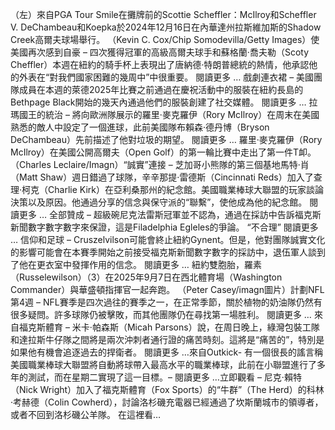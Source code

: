 （左）來自PGA Tour Smile在攤牌前的Scottie Scheffler：McIlroy和Scheffler V. DeChambeau和Koepka於2024年12月16日在內華達州拉斯維加斯的Shadow Creek高爾夫球場舉行。  （Kevin C. Cox/Chip Somodevilla/Getty Images）使美國再次感到自豪 – 四次獲得冠軍的高級高爾夫球手和蘇格蘭·喬夫勒（Scoty Cheffler）本週在紐約的騎手杯上表現出了唐納德·特朗普總統的熱情，他承認他的外表在“對我們國家困難的幾周中”中很重要。 閱讀更多 … 戲劇連衣裙 – 美國團隊成員在本週的萊德2025年比賽之前通過在慶祝活動中的服裝在紐約長島的Bethpage Black開始的幾天內通過他們的服裝創建了社交媒體。 閱讀更多 … 拉瑪國王的統治 – 將向歐洲隊展示的羅里·麥克羅伊（Rory McIlroy）在周末在美國熟悉的敵人中設定了一個進球，此前美國隊布賴森·德丹博（Bryson DeChambeau）先前描述了他對垃圾的期望。 閱讀更多 … 羅里·麥克羅伊（Rory McIlroy）在美國公開高爾夫（Open Golf）的第一輪比賽中走出了第一件T卹。 （Charles Leclaire/Imagn）“誠實”連接 – 芝加哥小熊隊的第三個基地馬特·肖（Matt Shaw）週日錯過了球隊，辛辛那提·雷德斯（Cincinnati Reds）加入了查理·柯克（Charlie Kirk）在亞利桑那州的紀念館。美國職業棒球大聯盟的玩家談論決策以及原因。他通過分享的信念與保守派的“聯繫”，使他成為他的紀念館。 閱讀更多 … 全部贊成 – 超級碗尼克法雷斯冠軍並不認為，通過在採訪中告訴福克斯新聞數字數字數字來保證，這是Filadelphia Egleles的爭論。 “不合理” 閱讀更多 … 信仰和足球 – Cruszelvilson可能會終止紐約Gynent。但是，他對團隊誠實文化的影響可能會在本賽季開始之前接受福克斯新聞數字數字的採訪中，退伍軍人談到了他在更衣室中發揮作用的信念。 閱讀更多 … 紐約雙胞胎，羅素（Russelewilson）（3）在2025年9月7日在西北體育場（Washington Commander）與華盛頓指揮官一起奔跑。 （Peter Casey/imagn圖片）計劃NFL第4週 – NFL賽季是四次過往的賽季之一，在正常季節，關於植物的奶油隊仍然有很多疑問。許多球隊仍被擊敗，而其他團隊仍在尋找第一場胜利。 閱讀更多 … 來自福克斯體育 – 米卡·帕森斯（Micah Parsons）說，在周日晚上，綠灣包裝工隊和達拉斯牛仔隊之間將是兩次沖刺者通行證的痛苦時刻。這將是“痛苦的”，特別是如果他有機會追逐過去的捍衛者。 閱讀更多 …來自Outkick- 有一個很長的謠言稱美國職業棒球大聯盟將自動將球帶入最高水平的職業棒球，此前在小聯盟進行了多年的測試，而在星期二實現了這一目標。– 閱讀更多 …立即觀看 – 尼克·賴特（Nick Wright）加入了福克斯體育（Fox Sports）的“牛群”（The Herd）的科林·考赫德（Colin Cowherd），討論洛杉磯充電器已經通過了坎斯蘭城市的領導者，或者不回到洛杉磯公羊隊。 在這裡看…